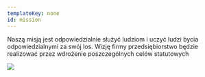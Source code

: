 ```yaml
---
templateKey: none
id: mission
---
```

Naszą misją jest odpowiedzialnie służyć ludziom i uczyć ludzi bycia odpowiedzialnymi za swój los.
Wizję firmy przedsiębiorstwo będzie realizować przez wdrożenie poszczególnych celów statutowych

![](/img/hands.webp)